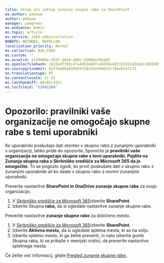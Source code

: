 ```yaml
---
title: Vklop ali izklop zunanje skupne rabe za SharePoint
ms.author: pebaum
author: pebaum
manager: pamgreen
ms.audience: Admin
ms.topic: article
ms.service: o365-administration
ROBOTS: NOINDEX, NOFOLLOW
localization_priority: Normal
ms.collection: Adm_O365
ms.custom: ''
ms.assetid: e13940be-483f-46ed-a88c-d36bbaf04ad5
ms.openlocfilehash: 1dcba3ff83c4fa4db2e687ca9236ee8732102c431edc265b9856c94c126708d9
ms.sourcegitcommit: b5f7da89a650d2915dc652449623c78be6247175
ms.translationtype: MT
ms.contentlocale: sl-SI
ms.lasthandoff: 08/05/2021
ms.locfileid: "53941384"
---
```

# <a name="warning-message-your-organizations-policies-dont-allow-you-to-share-with-these-users"></a>Opozorilo: pravilniki vaše organizacije ne omogočajo skupne rabe s temi uporabniki

Ko uporabniki poskušajo dati storitev v skupno rabo z zunanjimi uporabniki v organizaciji, lahko pride do opozorila. Sporočilo je **pravilniki vaše organizacije ne omogočajo skupne rabe s temi uporabniki. Pojdite na Zunanja skupna raba v Skrbniško središče za Microsoft 365 da jo omogočite.** To se pogosto zgodi, ko prvič poskušate dati v skupno rabo z zunanjimi uporabniki ali ko daste v skupno rabo z novimi zunanjimi uporabniki.

Preverite nastavitve **SharePoint in OneDrive zunanje skupne rabe** za svojo organizacijo.

1. V [Skrbniško središče za Microsoft 365](https://admin.microsoft.com/AdminPortal/Home#/homepage">https://admin.microsoft.com/)izberite **SharePoint**.
3. Izberite Skupna **raba,** da si ogledate nastavitve zunanje skupne rabe.

Preverite nastavitve **zunanje skupne rabe** za določeno mesto.

1. V [Skrbniško središče za Microsoft 365](https://admin.microsoft.com/AdminPortal/Home#/homepage">https://admin.microsoft.com/)izberite **SharePoint**.
2. Izberite **Aktivna mesta,** da si ogledate spletna mesta, ki so na voljo.
3. Izberite spletno mesto, ki ga želite  preveriti, in nato izberite gumb Skupna raba, ki se prikaže v menijski vrstici, da preverite nastavitve spletnega mesta.

Če želite več informacij, glejte [Pregled zunanje skupne rabe.](https://docs.microsoft.com/sharepoint/external-sharing-overview)